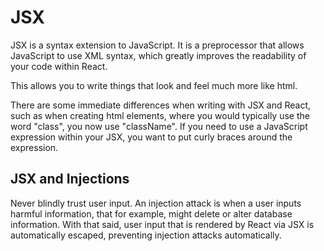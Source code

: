 # JSX

JSX is a syntax extension to JavaScript. It is a preprocessor that allows JavaScript to use XML syntax, which greatly improves the readability of your code within React.

This allows you to write things that look and feel much more like html.

There are some immediate differences when writing with JSX and React, such as when creating html elements, where you would typically use the word "class", you now use "className". If you need to use a JavaScript expression within your JSX, you want to put curly braces around the expression.

## JSX and Injections

Never blindly trust user input. An injection attack is when a user inputs harmful information, that for example, might delete or alter database information. With that said, user input that is rendered by React via JSX is automatically escaped, preventing injection attacks automatically.
